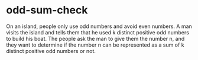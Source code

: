 # odd-sum-check
On an island, people only use odd numbers and avoid even numbers. A man visits the island and tells them that he used k distinct positive odd numbers to build his boat. The people ask the man to give them the number n, and they want to determine if the number n can be represented as a sum of k distinct positive odd numbers or not.
